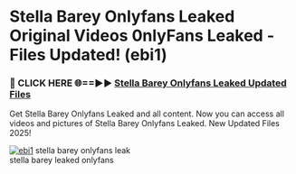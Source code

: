# Stella Barey Onlyfans Leaked Original Videos 0nlyFans Leaked - Files Updated! (ebi1)

<h3>🔴 CLICK HERE 🌐==►► <a href="https://tinyurl.com/3hn5wdd3" rel="nofollow">Stella Barey Onlyfans Leaked Updated Files</a></h3>

Get Stella Barey Onlyfans Leaked and all content. Now you can access all videos and pictures of Stella Barey Onlyfans Leaked. New Updated Files 2025!

[![ebi1](https://i.imgur.com/4HnBqBT.gif)](https://tinyurl.com/3hn5wdd3)
stella barey onlyfans leak<br>
stella barey leaked onlyfans